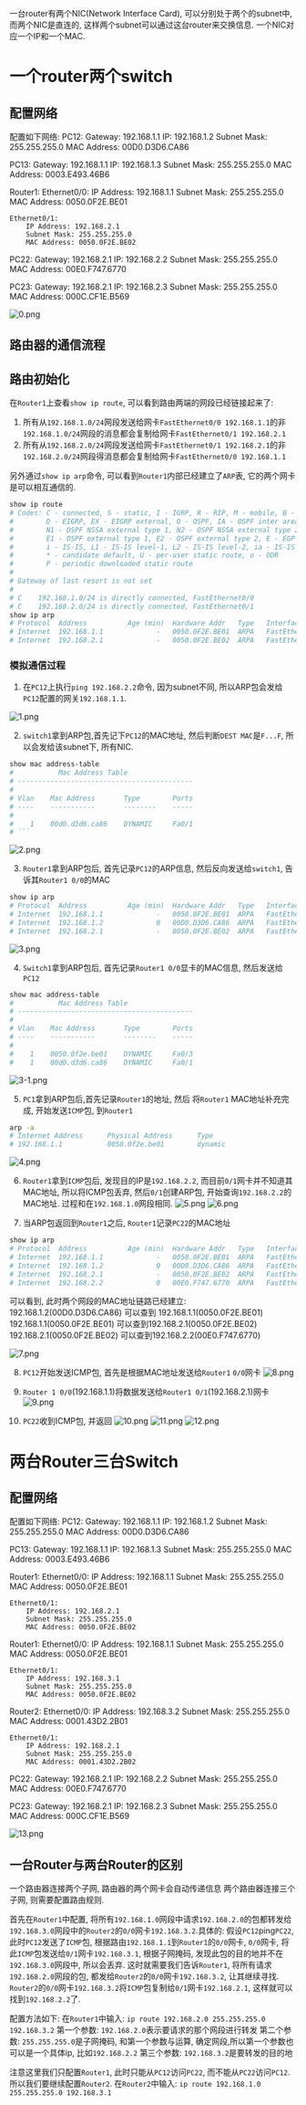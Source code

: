 一台router有两个NIC(Network Interface Card), 可以分别处于两个的subnet中, 而两个NIC是直连的, 这样两个subnet可以通过这台router来交换信息.
一个NIC对应一个IP和一个MAC.


# 一个router两个switch
## 配置网络
配置如下网络:
PC12:
    Gateway: 192.168.1.1
    IP: 192.168.1.2
    Subnet Mask: 255.255.255.0
    MAC Address: 00D0.D3D6.CA86

PC13:
    Gateway: 192.168.1.1
    IP: 192.168.1.3
    Subnet Mask: 255.255.255.0
    MAC Address: 0003.E493.46B6

Router1:
    Ethernet0/0:
        IP Address: 192.168.1.1
        Subnet Mask: 255.255.255.0
        MAC Address: 0050.0F2E.BE01

    Ethernet0/1:
        IP Address: 192.168.2.1
        Subnet Mask: 255.255.255.0
        MAC Address: 0050.0F2E.BE02

PC22:
    Gateway: 192.168.2.1
    IP: 192.168.2.2
    Subnet Mask: 255.255.255.0
    MAC Address: 00E0.F747.6770

PC23:
    Gateway: 192.168.2.1
    IP: 192.168.2.3
    Subnet Mask: 255.255.255.0
    MAC Address: 000C.CF1E.B569

![0.png](0.png)


## 路由器的通信流程

## 路由初始化
在`Router1`上查看`show ip route`, 可以看到路由两端的网段已经链接起来了:
1. 所有从`192.168.1.0/24`网段发送给网卡`FastEthernet0/0 192.168.1.1`的非`192.168.1.0/24`网段的消息都会复制给网卡`FastEthernet0/1 192.168.2.1`
1. 所有从`192.168.2.0/24`网段发送给网卡`FastEthernet0/1 192.168.2.1`的非`192.168.2.0/24`网段得消息都会复制给网卡`FastEthernet0/0 192.168.1.1`

另外通过`show ip arp`命令, 可以看到`Router1`内部已经建立了`ARP`表, 它的两个网卡是可以相互通信的.
```sh
show ip route
# Codes: C - connected, S - static, I - IGRP, R - RIP, M - mobile, B - BGP
#        D - EIGRP, EX - EIGRP external, O - OSPF, IA - OSPF inter area
#        N1 - OSPF NSSA external type 1, N2 - OSPF NSSA external type 2
#        E1 - OSPF external type 1, E2 - OSPF external type 2, E - EGP
#        i - IS-IS, L1 - IS-IS level-1, L2 - IS-IS level-2, ia - IS-IS inter area
#        * - candidate default, U - per-user static route, o - ODR
#        P - periodic downloaded static route
# 
# Gateway of last resort is not set
# 
# C    192.168.1.0/24 is directly connected, FastEthernet0/0
# C    192.168.2.0/24 is directly connected, FastEthernet0/1
show ip arp
# Protocol  Address          Age (min)  Hardware Addr   Type   Interface
# Internet  192.168.1.1             -   0050.0F2E.BE01  ARPA   FastEthernet0/0
# Internet  192.168.2.1             -   0050.0F2E.BE02  ARPA   FastEthernet0/1
```


### 模拟通信过程


1. 在`PC12`上执行`ping 192.168.2.2`命令, 因为subnet不同, 所以ARP包会发给`PC12`配置的网关`192.168.1.1`.

![1.png](1.png)


2. `switch1`拿到ARP包,首先记下`PC12`的MAC地址, 然后判断`DEST MAC`是`F...F`, 所以会发给该subnet下, 所有NIC.

```sh
show mac address-table 
#           Mac Address Table
# -------------------------------------------
# 
# Vlan    Mac Address       Type        Ports
# ----    -----------       --------    -----
# 
#    1    00d0.d3d6.ca86    DYNAMIC     Fa0/1
# ```
```
![2.png](2.png)

3. `Router1`拿到ARP包后, 首先记录`PC12`的ARP信息, 然后反向发送给`switch1`, 告诉其`Router1 0/0`的MAC

```sh
show ip arp
# Protocol  Address          Age (min)  Hardware Addr   Type   Interface
# Internet  192.168.1.1             -   0050.0F2E.BE01  ARPA   FastEthernet0/0
# Internet  192.168.1.2             0   00D0.D3D6.CA86  ARPA   FastEthernet0/0
# Internet  192.168.2.1             -   0050.0F2E.BE02  ARPA   FastEthernet0/1
```

![3.png](3.png)


4. `Switch1`拿到ARP包后, 首先记录`Router1 0/0`显卡的MAC信息, 然后发送给`PC12`
```sh
show mac address-table 
#           Mac Address Table
# -------------------------------------------
# 
# Vlan    Mac Address       Type        Ports
# ----    -----------       --------    -----
# 
#    1    0050.0f2e.be01    DYNAMIC     Fa0/3
#    1    00d0.d3d6.ca86    DYNAMIC     Fa0/1

```

![3-1.png](3-1.png)



5. `PC1`拿到ARP包后,首先记录`Router1`的地址, 然后 将`Router1` MAC地址补充完成, 开始发送`ICMP`包, 到`Router1`

```sh
arp -a
# Internet Address      Physical Address      Type
# 192.168.1.1           0050.0f2e.be01        dynamic

```

![4.png](4.png)

6. `Router1`拿到`ICMP`包后, 发现目的IP是`192.168.2.2`, 而目前`0/1`网卡并不知道其MAC地址, 所以将ICMP包丢弃, 然后`0/1`创建ARP包, 开始查询`192.168.2.2`的MAC地址. 过程和在`192.168.1.0`网段相同.
![5.png](5.png)
![6.png](6.png)

7. 当ARP包返回到`Router1`之后, `Router1`记录`PC22`的MAC地址
```sh
show ip arp
# Protocol  Address          Age (min)  Hardware Addr   Type   Interface
# Internet  192.168.1.1             -   0050.0F2E.BE01  ARPA   FastEthernet0/0
# Internet  192.168.1.2             0   00D0.D3D6.CA86  ARPA   FastEthernet0/0
# Internet  192.168.2.1             -   0050.0F2E.BE02  ARPA   FastEthernet0/1
# Internet  192.168.2.2             0   00E0.F747.6770  ARPA   FastEthernet0/1
```

可以看到, 此时两个网段的MAC地址链路已经建立:
192.168.1.2(00D0.D3D6.CA86) 可以查到 192.168.1.1(0050.0F2E.BE01)
192.168.1.1(0050.0F2E.BE01) 可以查到192.168.2.1(0050.0F2E.BE02)
192.168.2.1(0050.0F2E.BE02) 可以查到192.168.2.2(00E0.F747.6770)

![7.png](7.png)


8. `PC12`开始发送ICMP包, 首先是根据MAC地址发送给`Router1` `0/0`网卡
![8.png](8.png)

9. `Router 1 0/0`(192.168.1.1)将数据发送给`Router1 0/1`(192.168.2.1)网卡
![9.png](9.png)

10. `PC22`收到ICMP包, 并返回
![10.png](10.png)
![11.png](11.png)
![12.png](12.png)


# 两台Router三台Switch


## 配置网络
配置如下网络:
PC12:
    Gateway: 192.168.1.1
    IP: 192.168.1.2
    Subnet Mask: 255.255.255.0
    MAC Address: 00D0.D3D6.CA86

PC13:
    Gateway: 192.168.1.1
    IP: 192.168.1.3
    Subnet Mask: 255.255.255.0
    MAC Address: 0003.E493.46B6

Router1:
    Ethernet0/0:
        IP Address: 192.168.1.1
        Subnet Mask: 255.255.255.0
        MAC Address: 0050.0F2E.BE01

    Ethernet0/1:
        IP Address: 192.168.2.1
        Subnet Mask: 255.255.255.0
        MAC Address: 0050.0F2E.BE02

Router1:
    Ethernet0/0:
        IP Address: 192.168.1.1
        Subnet Mask: 255.255.255.0
        MAC Address: 0050.0F2E.BE01

    Ethernet0/1:
        IP Address: 192.168.3.1
        Subnet Mask: 255.255.255.0
        MAC Address: 0050.0F2E.BE02


Router2:
    Ethernet0/0:
        IP Address: 192.168.3.2
        Subnet Mask: 255.255.255.0
        MAC Address: 0001.43D2.2B01

    Ethernet0/1:
        IP Address: 192.168.2.1
        Subnet Mask: 255.255.255.0
        MAC Address: 0001.43D2.2B02

PC22:
    Gateway: 192.168.2.1
    IP: 192.168.2.2
    Subnet Mask: 255.255.255.0
    MAC Address: 00E0.F747.6770

PC23:
    Gateway: 192.168.2.1
    IP: 192.168.2.3
    Subnet Mask: 255.255.255.0
    MAC Address: 000C.CF1E.B569

![13.png](13.png)


## 一台Router与两台Router的区别
一个路由器连接两个子网, 路由器的两个网卡会自动传递信息
两个路由器连接三个子网, 则需要配置路由规则.

首先在`Router1`中配置, 将所有`192.168.1.0`网段中请求`192.168.2.0`的包都转发给`192.168.3.0`网段中的`Router2`的`0/0`网卡`192.168.3.2`.具体的:
假设`PC12`ping`PC22`, 此时`PC12`发送了`ICMP`包, 根据路由`192.168.1.1`到`Router1`的`0/0`网卡, `0/0`网卡, 将此`ICMP`包发送给`0/1`网卡`192.168.3.1`, 根据子网掩码, 发现此包的目的地并不在`192.168.3.0`网段中, 所以会丢弃. 这时就需要我们告诉`Router1`, 将所有请求`192.168.2.0`网段的包, 都发给`Router2`的`0/0`网卡`192.168.3.2`, 让其继续寻找.
`Router2`的`0/0`网卡`192.168.3.2`将`ICMP`包复制给`0/1`网卡`192.168.2.1`, 这样就可以找到`192.168.2.2`了.

配置方法如下:
在`Router1`中输入: `ip route 192.168.2.0 255.255.255.0 192.168.3.2`
第一个参数: `192.168.2.0`表示要请求的那个网段进行转发
第二个参数: `255.255.255.0`是子网掩码, 和第一个参数与运算, 确定网段,所以第一个参数也可以是一个具体ip, 比如`192.168.2.2`
第三个参数: `192.168.3.2`是要转发的目的地

注意这里我们只配置`Router1`, 此时只能从`PC12`访问`PC22`, 而不能从`PC22`访问`PC12`. 所以我们要继续配置`Router2`.
在`Router2`中输入: `ip route 192.168.1.0 255.255.255.0 192.168.3.1`

